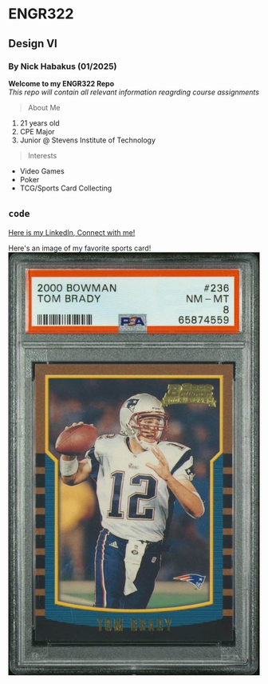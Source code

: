 # ENGR322
## Design VI
### By Nick Habakus (01/2025)

**Welcome to my ENGR322 Repo** <br/>
*This repo will contain all relevant information reagrding course assignments*

> About Me
1. 21 years old
2. CPE Major
3. Junior @ Stevens Institute of Technology

> Interests
- Video Games
- Poker
- TCG/Sports Card Collecting

`code`
---
[Here is my LinkedIn, Connect with me!](https://www.linkedin.com/in/nicholas-habakus-9a836aa7/) <br/>

Here's an image of my favorite sports card! <br/>
![Here's an image of my favorite sports card](tombrady.jpg)
